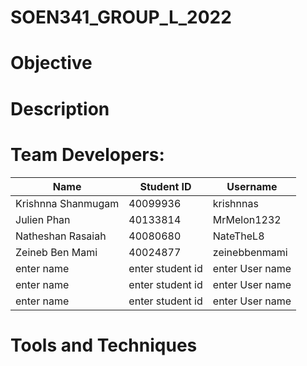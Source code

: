 # SOEN341_GROUP_L_2022

# Objective

# Description

# Team Developers:

|     Name     |  Student ID |  Username |
| ---  | ---|  --- |
|   Krishnna Shanmugam   |  40099936  | krishnnas |
|   Julien Phan   |  40133814  |  MrMelon1232   |
|   Natheshan Rasaiah    |  40080680  |  NateTheL8  |
|  Zeineb Ben Mami  |  40024877 |zeinebbenmami |
| enter name   |  enter student id  |enter User name  |
| enter name   | enter student id  | enter User name    |
| enter name   |enter student id  | enter User name  |


# Tools and Techniques



